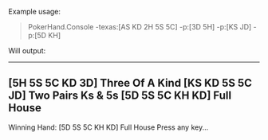 Example usage:

>PokerHand.Console -texas:[AS KD 2H 5S 5C] -p:[3D 5H] -p:[KS JD] -p:[5D KH]

Will output:

--------------------------------------------
[5H 5S 5C KD 3D] Three Of A Kind
[KS KD 5S 5C JD] Two Pairs Ks & 5s
[5D 5S 5C KH KD] Full House
--------------------------------------------
Winning Hand:  [5D 5S 5C KH KD] Full House
Press any key...